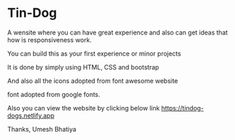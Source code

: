 # Tin-Dog
A wensite where you can have great experience and also can get ideas that how is responsiveness work.

You can build this as your first experience or minor projects

It is done by simply using HTML, CSS and bootstrap

And also all the icons adopted from font awesome website

font adopted from google fonts.

Also you can view the website by clicking below link
https://tindog-dogs.netlify.app

Thanks,
Umesh Bhatiya
